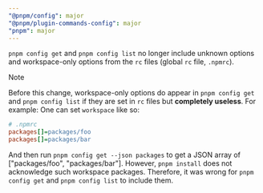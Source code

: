 ```yaml
---
"@pnpm/config": major
"@pnpm/plugin-commands-config": major
"pnpm": major
---
```


`pnpm config get` and `pnpm config list` no longer include unknown options and workspace-only options from the `rc` files (global `rc` file, `.npmrc`).

> [!NOTE]
> Before this change, workspace-only options do appear in `pnpm config get` and `pnpm config list` if they are set in `rc` files but **completely useless**. For example: One can set `workspace` like so:
>
> ```ini
> # .npmrc
> packages[]=packages/foo
> packages[]=packages/bar
> ```
>
> And then run `pnpm config get --json packages` to get a JSON array of ["packages/foo", "packages/bar"].
> However, `pnpm install` does not acknowledge such workspace packages.
> Therefore, it was wrong for `pnpm config get` and `pnpm config list` to include them.
